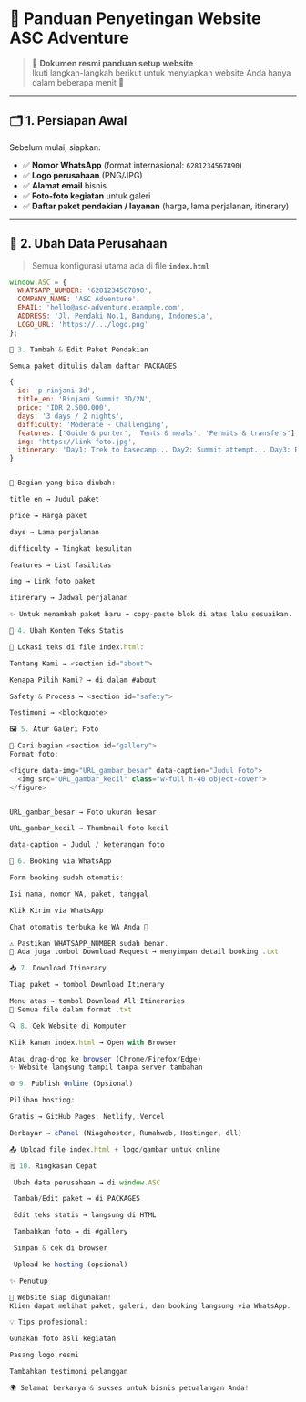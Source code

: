 # 🌄 **Panduan Penyetingan Website ASC Adventure**

> 📖 **Dokumen resmi panduan setup website**  
> Ikuti langkah-langkah berikut untuk menyiapkan website Anda hanya dalam beberapa menit 🚀  

---

## 🗂️ **1. Persiapan Awal**
Sebelum mulai, siapkan:
- ✅ **Nomor WhatsApp** (format internasional: `6281234567890`)  
- ✅ **Logo perusahaan** (PNG/JPG)  
- ✅ **Alamat email** bisnis  
- ✅ **Foto-foto kegiatan** untuk galeri  
- ✅ **Daftar paket pendakian / layanan** (harga, lama perjalanan, itinerary)  

---

## 🏢 **2. Ubah Data Perusahaan**
> Semua konfigurasi utama ada di file **`index.html`**

```js
window.ASC = {
  WHATSAPP_NUMBER: '6281234567890',
  COMPANY_NAME: 'ASC Adventure',
  EMAIL: 'hello@asc-adventure.example.com',
  ADDRESS: 'Jl. Pendaki No.1, Bandung, Indonesia',
  LOGO_URL: 'https://.../logo.png'
};

🎒 3. Tambah & Edit Paket Pendakian

Semua paket ditulis dalam daftar PACKAGES

{
  id: 'p-rinjani-3d',
  title_en: 'Rinjani Summit 3D/2N',
  price: 'IDR 2.500.000',
  days: '3 days / 2 nights',
  difficulty: 'Moderate - Challenging',
  features: ['Guide & porter', 'Tents & meals', 'Permits & transfers'],
  img: 'https://link-foto.jpg',
  itinerary: 'Day1: Trek to basecamp... Day2: Summit attempt... Day3: Return.'
}


🔑 Bagian yang bisa diubah:

title_en → Judul paket

price → Harga paket

days → Lama perjalanan

difficulty → Tingkat kesulitan

features → List fasilitas

img → Link foto paket

itinerary → Jadwal perjalanan

✨ Untuk menambah paket baru → copy-paste blok di atas lalu sesuaikan.

📝 4. Ubah Konten Teks Statis

📍 Lokasi teks di file index.html:

Tentang Kami → <section id="about">

Kenapa Pilih Kami? → di dalam #about

Safety & Process → <section id="safety">

Testimoni → <blockquote>

🖼️ 5. Atur Galeri Foto

📍 Cari bagian <section id="gallery">
Format foto:

<figure data-img="URL_gambar_besar" data-caption="Judul Foto">
  <img src="URL_gambar_kecil" class="w-full h-40 object-cover">
</figure>


URL_gambar_besar → Foto ukuran besar

URL_gambar_kecil → Thumbnail foto kecil

data-caption → Judul / keterangan foto

📲 6. Booking via WhatsApp

Form booking sudah otomatis:

Isi nama, nomor WA, paket, tanggal

Klik Kirim via WhatsApp

Chat otomatis terbuka ke WA Anda 📩

⚠️ Pastikan WHATSAPP_NUMBER sudah benar.
🔗 Ada juga tombol Download Request → menyimpan detail booking .txt

📥 7. Download Itinerary

Tiap paket → tombol Download Itinerary

Menu atas → tombol Download All Itineraries
📂 Semua file dalam format .txt

🔍 8. Cek Website di Komputer

Klik kanan index.html → Open with Browser

Atau drag-drop ke browser (Chrome/Firefox/Edge)
✨ Website langsung tampil tanpa server tambahan

🌐 9. Publish Online (Opsional)

Pilihan hosting:

Gratis → GitHub Pages, Netlify, Vercel

Berbayar → cPanel (Niagahoster, Rumahweb, Hostinger, dll)

📤 Upload file index.html + logo/gambar untuk online

🗒️ 10. Ringkasan Cepat

 Ubah data perusahaan → di window.ASC

 Tambah/Edit paket → di PACKAGES

 Edit teks statis → langsung di HTML

 Tambahkan foto → di #gallery

 Simpan & cek di browser

 Upload ke hosting (opsional)

✨ Penutup

🎉 Website siap digunakan!
Klien dapat melihat paket, galeri, dan booking langsung via WhatsApp.

💡 Tips profesional:

Gunakan foto asli kegiatan

Pasang logo resmi

Tambahkan testimoni pelanggan

🌍 Selamat berkarya & sukses untuk bisnis petualangan Anda!